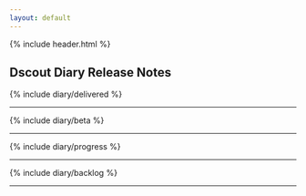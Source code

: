 ```yaml
---
layout: default
---
```

{% include header.html %}

## Dscout Diary Release Notes

{% include diary/delivered %}

<hr />

{% include diary/beta %}

<hr />

{% include diary/progress %}

<hr />

{% include diary/backlog %}

<hr />
